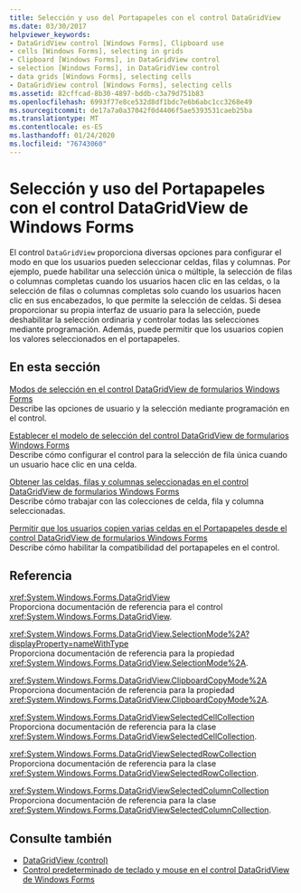 ```yaml
---
title: Selección y uso del Portapapeles con el control DataGridView
ms.date: 03/30/2017
helpviewer_keywords:
- DataGridView control [Windows Forms], Clipboard use
- cells [Windows Forms], selecting in grids
- Clipboard [Windows Forms], in DataGridView control
- selection [Windows Forms], in DataGridView control
- data grids [Windows Forms], selecting cells
- DataGridView control [Windows Forms], selecting cells
ms.assetid: 82cffcad-8b30-4897-bddb-c3a79d751b83
ms.openlocfilehash: 6993f77e8ce532d8df1bdc7e6b6abc1cc3268e49
ms.sourcegitcommit: de17a7a0a37042f0d4406f5ae5393531caeb25ba
ms.translationtype: MT
ms.contentlocale: es-ES
ms.lasthandoff: 01/24/2020
ms.locfileid: "76743060"
---
```

# <a name="selection-and-clipboard-use-with-the-windows-forms-datagridview-control"></a>Selección y uso del Portapapeles con el control DataGridView de Windows Forms
El control `DataGridView` proporciona diversas opciones para configurar el modo en que los usuarios pueden seleccionar celdas, filas y columnas. Por ejemplo, puede habilitar una selección única o múltiple, la selección de filas o columnas completas cuando los usuarios hacen clic en las celdas, o la selección de filas o columnas completas solo cuando los usuarios hacen clic en sus encabezados, lo que permite la selección de celdas. Si desea proporcionar su propia interfaz de usuario para la selección, puede deshabilitar la selección ordinaria y controlar todas las selecciones mediante programación. Además, puede permitir que los usuarios copien los valores seleccionados en el portapapeles.  
  
## <a name="in-this-section"></a>En esta sección  
 [Modos de selección en el control DataGridView de formularios Windows Forms](selection-modes-in-the-windows-forms-datagridview-control.md)  
 Describe las opciones de usuario y la selección mediante programación en el control.  
  
 [Establecer el modelo de selección del control DataGridView de formularios Windows Forms](how-to-set-the-selection-mode-of-the-windows-forms-datagridview-control.md)  
 Describe cómo configurar el control para la selección de fila única cuando un usuario hace clic en una celda.  
  
 [Obtener las celdas, filas y columnas seleccionadas en el control DataGridView de formularios Windows Forms](selected-cells-rows-and-columns-datagridview.md)  
 Describe cómo trabajar con las colecciones de celda, fila y columna seleccionadas.  
  
 [Permitir que los usuarios copien varias celdas en el Portapapeles desde el control DataGridView de formularios Windows Forms](enable-users-to-copy-multiple-cells-to-the-clipboard-datagridview.md)  
 Describe cómo habilitar la compatibilidad del portapapeles en el control.  
  
## <a name="reference"></a>Referencia  
 <xref:System.Windows.Forms.DataGridView>  
 Proporciona documentación de referencia para el control <xref:System.Windows.Forms.DataGridView>.  
  
 <xref:System.Windows.Forms.DataGridView.SelectionMode%2A?displayProperty=nameWithType>  
 Proporciona documentación de referencia para la propiedad <xref:System.Windows.Forms.DataGridView.SelectionMode%2A>.  
  
 <xref:System.Windows.Forms.DataGridView.ClipboardCopyMode%2A>  
 Proporciona documentación de referencia para la propiedad <xref:System.Windows.Forms.DataGridView.ClipboardCopyMode%2A>.  
  
 <xref:System.Windows.Forms.DataGridViewSelectedCellCollection>  
 Proporciona documentación de referencia para la clase <xref:System.Windows.Forms.DataGridViewSelectedCellCollection>.  
  
 <xref:System.Windows.Forms.DataGridViewSelectedRowCollection>  
 Proporciona documentación de referencia para la clase <xref:System.Windows.Forms.DataGridViewSelectedRowCollection>.  
  
 <xref:System.Windows.Forms.DataGridViewSelectedColumnCollection>  
 Proporciona documentación de referencia para la clase <xref:System.Windows.Forms.DataGridViewSelectedColumnCollection>.  
  
## <a name="see-also"></a>Consulte también

- [DataGridView (control)](datagridview-control-windows-forms.md)
- [Control predeterminado de teclado y mouse en el control DataGridView de Windows Forms](default-keyboard-and-mouse-handling-in-the-windows-forms-datagridview-control.md)
